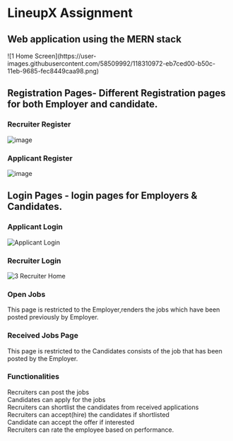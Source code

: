 # LineupX Assignment

<h2> Web application using the MERN stack </h2>
![1  Home Screen](https://user-images.githubusercontent.com/58509992/118310972-eb7ced00-b50c-11eb-9685-fec8449caa98.png)



<h2> Registration Pages- Different Registration pages for both Employer and candidate.</h2>
 
<h3>Recruiter Register</h3>

![image](https://user-images.githubusercontent.com/58509992/118309909-8c6aa880-b50b-11eb-85cc-33153623ed08.png)

<h3>Applicant Register</h3>

![image](https://user-images.githubusercontent.com/58509992/118309945-97253d80-b50b-11eb-8e36-676190d564ce.png)


<h2> Login Pages - login pages for Employers & Candidates. </h2>

<h3> Applicant Login </h3>

![Applicant Login](https://user-images.githubusercontent.com/58509992/118310915-d56f2c80-b50c-11eb-9a16-4f9decc2723b.png)

<h3> Recruiter Login </h3>

![3  Recruiter Home](https://user-images.githubusercontent.com/58509992/118309592-18c89b80-b50b-11eb-913b-c8e8d2083957.png)


<h3> Open Jobs </h3>
This page is restricted to the Employer,renders the jobs which have been posted previously by Employer.
<h3> Received Jobs Page </h3> This page is restricted to the Candidates consists of the job that has been posted by the Employer. 
<h3> Functionalities</h3>
  Recruiters can post the jobs <br/> 
  Candidates can apply for the jobs <br/> 
  Recruiters can shortlist the candidates from received applications<br/> 
  Recruiters can accept(hire) the candidates if shortlisted<br/> 
  Candidate can accept the offer if interested <br/>
  Recruiters can rate the employee based on performance.
